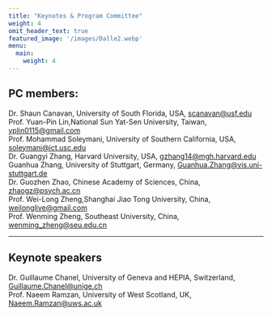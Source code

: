 ```yaml
---
title: "Keynotes & Program Committee"
weight: 4
omit_header_text: true
featured_image: '/images/Dalle2.webp'
menu:
  main:
    weight: 4
---
```


## PC members:

Dr. Shaun Canavan, University of South Florida, USA, [scanavan@usf.edu](mailto:scanavan@usf.edu)  
Prof. Yuan-Pin Lin,National Sun Yat-Sen University, Taiwan, [yplin0115@gmail.com](mailo:yplin0115@gmail.com)  
Prof. Mohammad Soleymani, University of Southern California, USA, [soleymani@ict.usc.edu](mailto:soleymani@ict.usc.edu)  
Dr. Guangyi Zhang, Harvard University, USA, [gzhang14@mgh.harvard.edu](mailto:gzhang14@mgh.harvard.edu)  
Guanhua Zhang, University of Stuttgart, Germany, [Guanhua.Zhang@vis.uni-stuttgart.de](mailto:Guanhua.Zhang@vis.uni-stuttgart.de)  
Dr. Guozhen Zhao,  Chinese Academy of Sciences, China, [zhaogz@psych.ac.cn](mailto:zhaogz@psych.ac.cn)  
Prof. Wei-Long Zheng,Shanghai Jiao Tong University, China, [weilonglive@gmail.com](mailto:weilonglive@gmail.com)  
Prof. Wenming Zheng, Southeast University, China, [wenming_zheng@seu.edu.cn](mailto:wenming_zheng@seu.edu.cn)  
 

----


## Keynote speakers

Dr. Guillaume Chanel, University of Geneva and HEPIA, Switzerland, [Guillaume.Chanel@unige.ch](mailto:Guillaume.Chanel@unige.ch)  
Prof. Naeem Ramzan, University of West Scotland, UK, [Naeem.Ramzan@uws.ac.uk](mailto:Naeem.Ramzan@uws.ac.uk)
